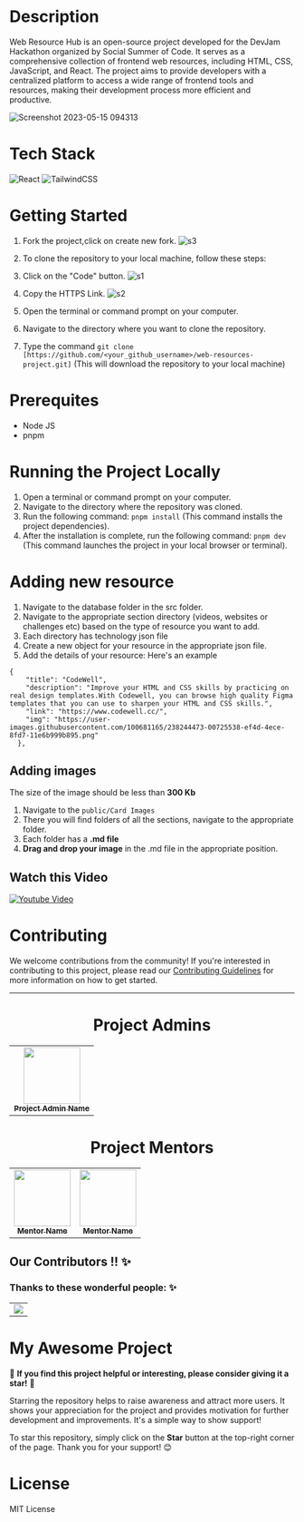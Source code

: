 # Description
Web Resource Hub is an open-source project developed for the DevJam Hackathon organized by Social Summer of Code. It serves as a comprehensive collection of frontend web resources, including HTML, CSS, JavaScript, and React. The project aims to provide developers with a centralized platform to access a wide range of frontend tools and resources, making their development process more efficient and productive.

![Screenshot 2023-05-15 094313](https://github.com/jayk-gupta/web-resources-project/assets/100681165/1f5db7da-e30c-4075-bab7-719cac80cae4)



# Tech Stack
![React](https://img.shields.io/badge/react-%2320232a.svg?style=for-the-badge&logo=react&logoColor=%2361DAFB)     ![TailwindCSS](https://img.shields.io/badge/tailwindcss-%2338B2AC.svg?style=for-the-badge&logo=tailwind-css&logoColor=white)

# Getting Started
1. Fork the project,click on create new fork.
![s3](https://github.com/jayk-gupta/web-resources-project/assets/100681165/b6fdab7f-61cd-48ba-9462-9ae89c50e4c6)

2. To clone the repository to your local machine, follow these steps:

1. Click on the "Code" button.
![s1](https://github.com/jayk-gupta/web-resources-project/assets/100681165/c6b5a565-212a-467a-a697-2106ba3911a4)

2. Copy the HTTPS Link.
![s2](https://github.com/jayk-gupta/web-resources-project/assets/100681165/a0193d9a-85bc-457f-9edc-d24b93ce9f9d)

4. Open the terminal or command prompt on your computer.

5. Navigate to the directory where you want to clone the repository.


6. Type the command `git clone [https://github.com/<your_github_username>/web-resources-project.git]` (This will download the repository to your local machine)

# Prerequites
  - Node JS
  -  pnpm

# Running the Project Locally
1. Open a terminal or command prompt on your computer.
2. Navigate to the directory where the repository was cloned.
3. Run the following command: `pnpm install` (This command installs the project dependencies).
4. After the installation is complete, run the following command: `pnpm dev` (This command launches the project in your local browser or terminal).

# Adding new resource 
1. Navigate to the database folder in the src folder.
2. Navigate to the appropriate section directory (videos, websites or challenges etc) based on the type of resource you want to add. 
3. Each directory has technology json file
3. Create a new object for your resource in the appropriate json file.
4. Add the details of your resource: Here's an example
```
{
    "title": "CodeWell",
    "description": "Improve your HTML and CSS skills by practicing on real design templates.With Codewell, you can browse high quality Figma templates that you can use to sharpen your HTML and CSS skills.",
    "link": "https://www.codewell.cc/",
    "img": "https://user-images.githubusercontent.com/100681165/238244473-00725538-ef4d-4ece-8fd7-11e6b999b895.png"
  },

```
## Adding images
The size of the image should be less than **300 Kb**
1. Navigate to the `public/Card Images`
3. There you will find folders of all the sections, navigate to the appropriate folder.
4. Each folder has a **.md file**
5. **Drag and drop your image** in the .md file in the appropriate position.

## Watch this Video 
[![Youtube Video](https://i.ytimg.com/vi/eRVFZDIWPj8/hqdefault.jpg?sqp=-oaymwE2CNACELwBSFXyq4qpAygIARUAAIhCGAFwAcABBvABAfgB_gmAAtAFigIMCAAQARhlIFUoVTAP&rs=AOn4CLCvHosmljs19P9PRHlDr7ule1T8AA)](https://www.youtube.com/watch?v=eRVFZDIWPj8)

# Contributing
We welcome contributions from the community! If you're interested in contributing to this project, please read our [Contributing Guidelines](./CONTRIBUTING.md)
 for more information on how to get started.
 <hr>

<h1 align=center> Project Admins </h1>
<p align="center">
<table>
        <tr>
            <td align="center"><a href="https://github.com/github-username"><img alt=""
                        src="https://avatars.githubusercontent.com/u/100681165?v=4" width="100px;"><br><sub><b> Project Admin Name
                        </b></sub></a><br></td> </a></td>

</table>

<h1 align=center> Project Mentors </h1>
<p align="center">
<table>
        <tr>
            <td align="center"><a href="https://github.com/github-username"><img alt=""
                        src="https://avatars.githubusercontent.com/u/42708550?v=4" width="100px;"><br><sub><b> Mentor Name
                        </b></sub></a><br></td> </a></td>
            <td align="center"><a href="https://github.com/github-username"><img alt=""
                        src="https://avatars.githubusercontent.com/u/47475007?v=4" width="100px;"><br><sub><b> Mentor Name
                        </b></sub></a><br></td></a></td>
</table>

## Our Contributors  !! ✨
### Thanks to these wonderful people: ✨

<table>
	<tr>
		<td>
			<a href="https://github.com/jayk-gupta/web-resources-project/graphs/contributors">
  <img src="https://contrib.rocks/image?repo=jayk-gupta/web-resources-project" />

</a>
		</td>
	</tr>
</table>

 # My Awesome Project

🌟 **If you find this project helpful or interesting, please consider giving it a star!** 🌟

Starring the repository helps to raise awareness and attract more users. It shows your appreciation for the project and provides motivation for further development and improvements. It's a simple way to show support!

To star this repository, simply click on the **Star** button at the top-right corner of the page. Thank you for your support! 😊


# License
MIT License

